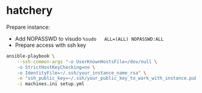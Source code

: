 # hatchery

Prepare instance:
* Add NOPASSWD to visudo `%sudo   ALL=(ALL) NOPASSWD:ALL`
* Prepare access with ssh key

```bash
ansible-playbook \
	--ssh-common-args "-o UserKnownHostsFile=/dev/null \
	-o StrictHostKeyChecking=no \
	-o IdentityFile=~/.ssh/your_instance_name_rsa" \
	-e "ssh_public_key=~/.ssh/your_public_key_to_work_with_instance.pub" \
	-i machines.ini setup.yml
```
